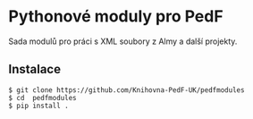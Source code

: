 # Pythonové moduly pro PedF

Sada modulů pro práci s XML soubory z Almy a další projekty.

## Instalace

    $ git clone https://github.com/Knihovna-PedF-UK/pedfmodules
    $ cd  pedfmodules
    $ pip install .
